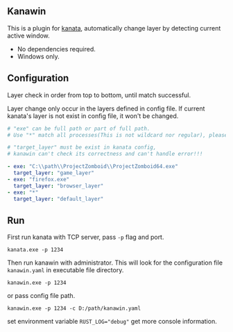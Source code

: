 
## Kanawin

This is a plugin for [kanata](https://github.com/jtroo/kanata), automatically change layer by detecting current active window.

- No dependencies required.
- Windows only.

## Configuration

Layer check in order from top to bottom, until match successful.

Layer change only occur in the layers defined in config file. If current kanata's layer is not exist in config file, it won't be changed.

```yaml
# "exe" can be full path or part of full path.
# Use "*" match all processes(This is not wildcard nor regular), please put it on last.

# "target_layer" must be exist in kanata config,
# kanawin can't check its correctness and can't handle error!!!

- exe: "C:\\path\\ProjectZomboid\\ProjectZomboid64.exe"
  target_layer: "game_layer"
- exe: "firefox.exe"
  target_layer: "browser_layer"
- exe: "*"
  target_layer: "default_layer"
```

## Run

First run kanata with TCP server, pass `-p` flag and port.

```shell
kanata.exe -p 1234
```

Then run kanawin with administrator.
This will look for the configuration file `kanawin.yaml` in executable file directory.

```shell
kanawin.exe -p 1234
```

or pass config file path.

```shell
kanawin.exe -p 1234 -c D:/path/kanawin.yaml
```

set environment variable ```RUST_LOG="debug"``` get more console information.
